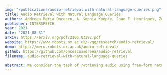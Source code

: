 ```yaml
---
img: "/publications/audio-retrieval-with-natural-language-queries.png"
title: Audio Retrieval with Natural Language Queries
authors: Andreea-Maria Oncescu, A. Sophia Koepke, Joao F. Henriques, Zeynep Akata, Samuel Albanie 
publisher: INTERSPEECH
year: 2021
date: "2021-08-31"
arxiv: https://arxiv.org/pdf/2105.02192.pdf
website: https://www.robots.ox.ac.uk/~vgg/research/audio-retrieval/ 
demo: https://meru.robots.ox.ac.uk/audio-retrieval/
github: https://github.com/oncescuandreea/audio-retrieval
filename: audio-retrieval-with-natural-language-queries

abstract: We consider the task of retrieving audio using free-form natural language queries. To study this problem, which has received limited attention in the existing literature, we introduce challenging new benchmarks for text-based audio retrieval using text annotations sourced from the AudioCaps and Clotho datasets. We then employ these benchmarks to establish baselines for cross-modal audio retrieval, where we demonstrate the benefits of pre-training on diverse audio tasks. We hope that our benchmarks will inspire further research into cross-modal text-based audio retrieval with free-form text queries. 
---
```


